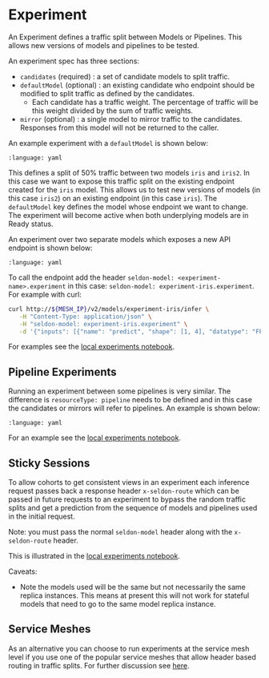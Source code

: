 # Experiment

An Experiment defines a traffic split between Models or Pipelines. This allows new versions of models and pipelines to be tested.

An experiment spec has three sections:

 * `candidates` (required) : a set of candidate models to split traffic.
 * `defaultModel` (optional) : an existing candidate who endpoint should be modified to split traffic as defined by the candidates.
    * Each candidate has a traffic weight. The percentage of traffic will be this weight divided by the sum of traffic weights.
 * `mirror` (optional) : a single model to mirror traffic to the candidates. Responses from this model will not be returned to the caller.

An example experiment with a `defaultModel` is shown below:

```{literalinclude} ../../../../../../samples/experiments/ab-default-model.yaml 
:language: yaml
```

This defines a split of 50% traffic between two models `iris` and `iris2`. In this case we want to expose this traffic split on the existing endpoint created for the `iris` model. This allows us to test new versions of models (in this case `iris2`) on an existing endpoint (in this case `iris`). The `defaultModel` key defines the model whose endpoint we want to change. The experiment will become active when both underplying models are in Ready status.

An experiment over two separate models which exposes a new API endpoint is shown below:

```{literalinclude} ../../../../../../samples/experiments/ab.yaml 
:language: yaml
```

To call the endpoint add the header `seldon-model: <experiment-name>.experiment` in this case: `seldon-model: experiment-iris.experiment`. For example with curl:

```bash
curl http://${MESH_IP}/v2/models/experiment-iris/infer \
   -H "Content-Type: application/json" \
   -H "seldon-model: experiment-iris.experiment" \
   -d '{"inputs": [{"name": "predict", "shape": [1, 4], "datatype": "FP32", "data": [[1, 2, 3, 4]]}]}'
```

For examples see the [local experiments notebook](../../../examples/local-experiments.md).

## Pipeline Experiments

Running an experiment between some pipelines is very similar. The difference is `resourceType: pipeline` needs to be defined and in this case the candidates or mirrors will refer to pipelines. An example is shown below:

```{literalinclude} ../../../../../../samples/experiments/addmul10.yaml 
:language: yaml
```
For an example see the [local experiments notebook](../../../examples/local-experiments.md).

## Sticky Sessions

To allow cohorts to get consistent views in an experiment each inference request passes back a response header `x-seldon-route` which can be passed in future requests to an experiment to bypass the random traffic splits and get a prediction from the sequence of models and pipelines used in the initial request.

Note: you must pass the normal `seldon-model` header along with the `x-seldon-route` header.

This is illustrated in the [local experiments notebook](../../../examples/local-experiments.md).

Caveats:

  * Note the models used will be the same but not necessarily the same replica instances. This means at present this will not work for stateful models that need to go to the same model replica instance.

## Service Meshes

As an alternative you can choose to run experiments at the service mesh level if you use one of the popular service meshes that allow header based routing in traffic splits. For further discussion see [here](../../service-meshes/index.md).
